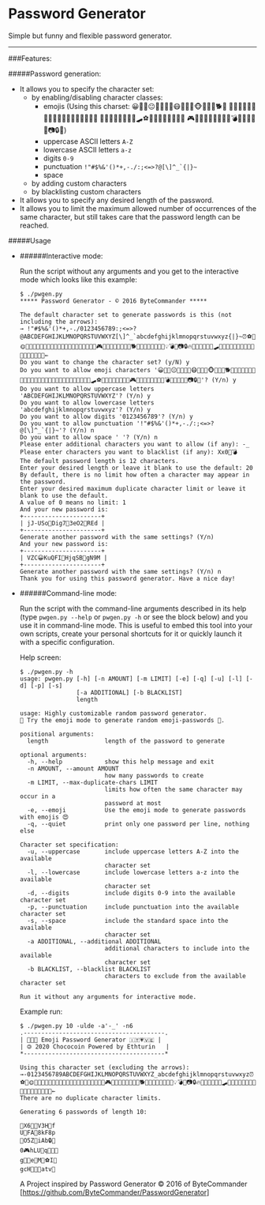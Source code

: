 # Password Generator

Simple but funny and flexible password generator.

---

###Features:

#####Password generation:

- It allows you to specify the character set:
  - by enabling/disabling character classes:
    - emojis (Using this charset:
      😀🤣🤑😐🥵🥶🤮🤯😷👻👾🤖🐵🙈🙉🙊🐕🦊
      🐢🐸🦈🐳🌞🌈🍒🍋🥝🍉🍌🍇🍩🥨🧁🥚🍺🍬
      🍫🍯🌭🌮🍔🥓🍕🍪🛹⚽🏀🏈🎳🏓🎱🎸🎨🥋
      🎮🎲🏇🍄🥑🍅🎉🔥💈💣⏰🎈🧸💾💡📷🔒💎)
    - uppercase ASCII letters `A-Z`
    - lowercase ASCII letters `a-z`
    - digits `0-9`
    - punctuation ```!"#$%&'()*+,-./:;<=>?@[\]^_`{|}~```
    - space ` `
  - by adding custom characters
  - by blacklisting custom characters
- It allows you to specify any desired length of the password.
- It allows you to limit the maximum allowed number of occurrences of the same character, but still takes care that the password length can be reached.

#####Usage

- ######Interactive mode:

    Run the script without any arguments and you get to the interactive mode which looks like this example:

    ```
    $ ./pwgen.py
    ***** Password Generator - © 2016 ByteCommander *****

    The default character set to generate passwords is this (not including the arrows):
    → !"#$%&'()*+,-./0123456789:;<=>?@ABCDEFGHIJKLMNOPQRSTUVWXYZ[\]^_`abcdefghijklmnopqrstuvwxyz{|}~⏰⚽🌈🌞🌭🌮🍄🍅🍇🍉🍋🍌🍒🍔🍕🍩🍪🍫🍬🍯🍺🎈🎉🎨🎮🎱🎲🎳🎸🏀🏇🏈🏓🐕🐢🐳🐵🐸👻👾💈💎💡💣💾📷🔒🔥😀😐😷🙈🙉🙊🛹🤑🤖🤣🤮🤯🥋🥑🥓🥚🥝🥨🥵🥶🦈🦊🧁🧸← 
    Do you want to change the character set? (y/N) y
    Do you want to allow emoji characters '😀🤣🤑😐🥵🥶🤮🤯😷👻👾🤖🐵🙈🙉🙊🐕🦊🐢🐸🦈🐳🌞🌈🍒🍋🥝🍉🍌🍇🍩🥨🧁🥚🍺🍬🍫🍯🌭🌮🍔🥓🍕🍪🛹⚽🏀🏈🎳🏓🎱🎸🎨🥋🎮🎲🏇🍄🥑🍅🎉🔥💈💣⏰🎈🧸💾💡📷🔒💎'? (Y/n) y
    Do you want to allow uppercase letters 'ABCDEFGHIJKLMNOPQRSTUVWXYZ'? (Y/n) y
    Do you want to allow lowercase letters 'abcdefghijklmnopqrstuvwxyz'? (Y/n) y
    Do you want to allow digits '0123456789'? (Y/n) y
    Do you want to allow punctuation '!"#$%&'()*+,-./:;<=>?@[\]^_`{|}~'? (Y/n) n
    Do you want to allow space ' '? (Y/n) n
    Please enter additional characters you want to allow (if any): -_
    Please enter characters you want to blacklist (if any): Xx0🍌💣
    The default password length is 12 characters.
    Enter your desired length or leave it blank to use the default: 20
    By default, there is no limit how often a character may appear in the password.
    Enter your desired maximum duplicate character limit or leave it blank to use the default.
    A value of 0 means no limit: 1
    And your new password is:
    +----------------------+
    | jJ-USo🍫Dig7🤖3eO2🦊REd |
    +----------------------+
    Generate another password with the same settings? (Y/n)
    And your new password is:
    +----------------------+
    | VZC😀KuQFI🐢HjqSB🍒gN9M |
    +----------------------+
    Generate another password with the same settings? (Y/n) n
    Thank you for using this password generator. Have a nice day!
    ```

- ######Command-line mode:

    Run the script with the command-line arguments described in its help (type `pwgen.py --help` or `pwgen.py -h` or see the block below) and you use it in command-line mode. This is useful to embed this tool into your own scripts, create your personal shortcuts for it or quickly launch it with a specific configuration.

    Help screen:

    ```
    $ ./pwgen.py -h
    usage: pwgen.py [-h] [-n AMOUNT] [-m LIMIT] [-e] [-q] [-u] [-l] [-d] [-p] [-s]
                    [-a ADDITIONAL] [-b BLACKLIST]
                    length

    usage: Highly customizable random password generator.
    🤖 Try the emoji mode to generate random emoji-passwords 🌈.

    positional arguments:
      length                length of the password to generate

    optional arguments:
      -h, --help            show this help message and exit
      -n AMOUNT, --amount AMOUNT
                            how many passwords to create
      -m LIMIT, --max-duplicate-chars LIMIT
                            limits how often the same character may occur in a
                            password at most
      -e, --emoji           Use the emoji mode to generate passwords with emojis 😍
      -q, --quiet           print only one password per line, nothing else

    Character set specification:
      -u, --uppercase       include uppercase letters A-Z into the available
                            character set
      -l, --lowercase       include lowercase letters a-z into the available
                            character set
      -d, --digits          include digits 0-9 into the available character set
      -p, --punctuation     include punctuation into the available character set
      -s, --space           include the standard space into the available
                            character set
      -a ADDITIONAL, --additional ADDITIONAL
                            additional characters to include into the available
                            character set
      -b BLACKLIST, --blacklist BLACKLIST
                            characters to exclude from the available character set

    Run it without any arguments for interactive mode.
    ```

    Example run:

    ```
    $ ./pwgen.py 10 -ulde -a'-_' -n6
    .----------------------------------------.
    | 🌈💪😷 Emoji Password Generator 🇮🇹💗🇻🇪 |
    | 🄯 2020 Chococoin Powered by Ethturin   |
    *----------------------------------------*

    Using this character set (excluding the arrows):
    →-0123456789ABCDEFGHIJKLMNOPQRSTUVWXYZ_abcdefghijklmnopqrstuvwxyz⏰⚽🌈🌞🌭🌮🍄🍅🍇🍉🍋🍌🍒🍔🍕🍩🍪🍫🍬🍯🍺🎈🎉🎨🎮🎱🎲🎳🎸🏀🏇🏈🏓🐕🐢🐳🐵🐸👻👾💈💎💡💣💾📷🔒🔥😀😐😷🙈🙉🙊🛹🤑🤖🤣🤮🤯🥋🥑🥓🥚🥝🥨🥵🥶🦈🦊🧁🧸←
    There are no duplicate character limits.

    Generating 6 passwords of length 10:

    🐢X6🙉🤯V3H🍄f
    U👾FA🥑8kF8p
    💎O5Z🎈iAb🔒👾
    0🎮hLU🙊q💎🙉🥨
    g🎲🍄e🐸M🤣⚽I🥨
    gcH🏀💾😷atv🌭
    ```

    A Project inspired by Password Generator © 2016 of ByteCommander [https://github.com/ByteCommander/PasswordGenerator]